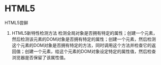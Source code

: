 # HTML5
HTML5尝鲜

1. HTML5新特性检测方法
  检测全局对象是否拥有特定的属性；创建一个元素，然后检测该元素的DOM对象是否拥有特定的属性；创建一个元素，然后检测这个元素的DOM对象是否拥有特定的方法，同时调用这个方法并检查它的返回值；创建一个元素，给这个元素的DOM对象设定特定的属性值，然后检查浏览器是否保留了该属性值。
